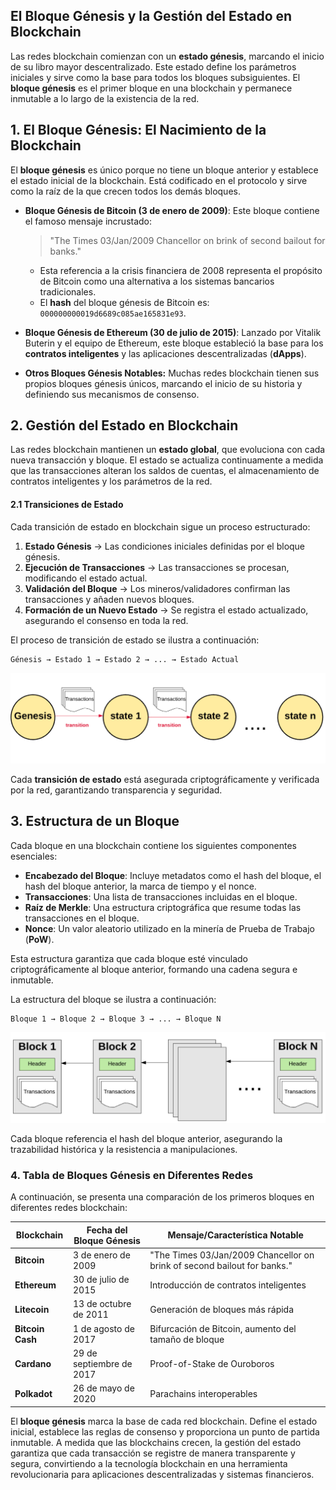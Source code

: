 ## **El Bloque Génesis y la Gestión del Estado en Blockchain**

Las redes blockchain comienzan con un **estado génesis**, marcando el inicio de su libro mayor descentralizado. Este estado define los parámetros iniciales y sirve como la base para todos los bloques subsiguientes. El **bloque génesis** es el primer bloque en una blockchain y permanece inmutable a lo largo de la existencia de la red.

## **1. El Bloque Génesis: El Nacimiento de la Blockchain**

El **bloque génesis** es único porque no tiene un bloque anterior y establece el estado inicial de la blockchain. Está codificado en el protocolo y sirve como la raíz de la que crecen todos los demás bloques.

- **Bloque Génesis de Bitcoin (3 de enero de 2009)**: Este bloque contiene el famoso mensaje incrustado:
  > "The Times 03/Jan/2009 Chancellor on brink of second bailout for banks."
  - Esta referencia a la crisis financiera de 2008 representa el propósito de Bitcoin como una alternativa a los sistemas bancarios tradicionales.
  - El **hash** del bloque génesis de Bitcoin es: `000000000019d6689c085ae165831e93`.

- **Bloque Génesis de Ethereum (30 de julio de 2015)**: Lanzado por Vitalik Buterin y el equipo de Ethereum, este bloque estableció la base para los **contratos inteligentes** y las aplicaciones descentralizadas (**dApps**).

- **Otros Bloques Génesis Notables:** Muchas redes blockchain tienen sus propios bloques génesis únicos, marcando el inicio de su historia y definiendo sus mecanismos de consenso.

## **2. Gestión del Estado en Blockchain**

Las redes blockchain mantienen un **estado global**, que evoluciona con cada nueva transacción y bloque. El estado se actualiza continuamente a medida que las transacciones alteran los saldos de cuentas, el almacenamiento de contratos inteligentes y los parámetros de la red.

#### **2.1 Transiciones de Estado**
Cada transición de estado en blockchain sigue un proceso estructurado:
1. **Estado Génesis** → Las condiciones iniciales definidas por el bloque génesis.
2. **Ejecución de Transacciones** → Las transacciones se procesan, modificando el estado actual.
3. **Validación del Bloque** → Los mineros/validadores confirman las transacciones y añaden nuevos bloques.
4. **Formación de un Nuevo Estado** → Se registra el estado actualizado, asegurando el consenso en toda la red.

El proceso de transición de estado se ilustra a continuación:

```
Génesis → Estado 1 → Estado 2 → ... → Estado Actual
```
![img1](https://raw.githubusercontent.com/AppsDevsLeon/Revista_blockchain/refs/heads/main/Day11/Images/2022-09-30_16-53-15-bcbf65bc94e7ce1618cbd9735f3f2ef3.webp)

Cada **transición de estado** está asegurada criptográficamente y verificada por la red, garantizando transparencia y seguridad.

## **3. Estructura de un Bloque**

Cada bloque en una blockchain contiene los siguientes componentes esenciales:
- **Encabezado del Bloque**: Incluye metadatos como el hash del bloque, el hash del bloque anterior, la marca de tiempo y el nonce.
- **Transacciones**: Una lista de transacciones incluidas en el bloque.
- **Raíz de Merkle**: Una estructura criptográfica que resume todas las transacciones en el bloque.
- **Nonce**: Un valor aleatorio utilizado en la minería de Prueba de Trabajo (**PoW**).

Esta estructura garantiza que cada bloque esté vinculado criptográficamente al bloque anterior, formando una cadena segura e inmutable.

La estructura del bloque se ilustra a continuación:

```
Bloque 1 → Bloque 2 → Bloque 3 → ... → Bloque N
```
![img1](https://raw.githubusercontent.com/AppsDevsLeon/Revista_blockchain/refs/heads/main/Day11/Images/blocke.webp)

Cada bloque referencia el hash del bloque anterior, asegurando la trazabilidad histórica y la resistencia a manipulaciones.

### **4. Tabla de Bloques Génesis en Diferentes Redes**

A continuación, se presenta una comparación de los primeros bloques en diferentes redes blockchain:

| Blockchain  | Fecha del Bloque Génesis | Mensaje/Característica Notable |
|-------------|---------------------|-------------------------|
| **Bitcoin** | 3 de enero de 2009     | "The Times 03/Jan/2009 Chancellor on brink of second bailout for banks." |
| **Ethereum** | 30 de julio de 2015      | Introducción de contratos inteligentes |
| **Litecoin** | 13 de octubre de 2011   | Generación de bloques más rápida |
| **Bitcoin Cash** | 1 de agosto de 2017  | Bifurcación de Bitcoin, aumento del tamaño de bloque |
| **Cardano** | 29 de septiembre de 2017  | Proof-of-Stake de Ouroboros |
| **Polkadot** | 26 de mayo de 2020       | Parachains interoperables |



El **bloque génesis** marca la base de cada red blockchain. Define el estado inicial, establece las reglas de consenso y proporciona un punto de partida inmutable. A medida que las blockchains crecen, la gestión del estado garantiza que cada transacción se registre de manera transparente y segura, convirtiendo a la tecnología blockchain en una herramienta revolucionaria para aplicaciones descentralizadas y sistemas financieros.

